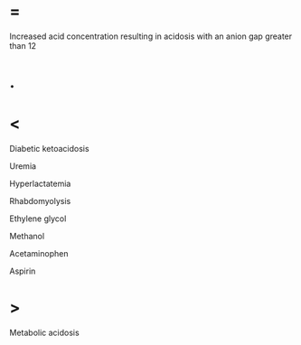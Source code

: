 # =

Increased acid concentration resulting in acidosis with an anion gap greater than 12

# .

# <

Diabetic ketoacidosis

Uremia

Hyperlactatemia

Rhabdomyolysis

Ethylene glycol

Methanol

Acetaminophen

Aspirin

# >

Metabolic acidosis
